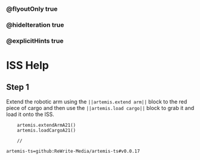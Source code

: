 ### @flyoutOnly true
### @hideIteration true
### @explicitHints true

# ISS Help

## Step 1
Extend the robotic arm using the ``||artemis.extend arm||`` block to the red piece of cargo and then use the ``||artemis.load cargo||`` block to grab it and load it onto the ISS.

```ghost
    artemis.extendArmA21()
    artemis.loadCargoA21()
```
```template
    //
```

```package
artemis-ts=github:ReWrite-Media/artemis-ts#v0.0.17
```